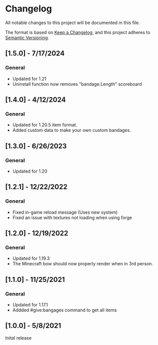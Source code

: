 # Changelog

All notable changes to this project will be documented in this file.

The format is based on [Keep a Changelog](https://keepachangelog.com/en/1.0.0/), and this project adheres to [Semantic Versioning](https://semver.org/spec/v2.0.0.html).

## [1.5.0] - 7/17/2024

### General

- Updated for 1.21
- Uninstall function now removes "bandage.Length" scoreboard

## [1.4.0] - 4/12/2024

### General

- Updated for 1.20.5 item format.
- Added custom data to make your own custom bandages.

## [1.3.0] - 6/26/2023

### General

- Updated for 1.20

## [1.2.1] - 12/22/2022

### General

- Fixed in-game reload message (Uses new system)
- Fixed an issue with textures not loading when using forge

## [1.2.0] - 12/19/2022

### General

- Updated for 1.19.3
- The Minecraft bow should now properly render when in 3rd person.

## [1.1.0] - 11/25/2021

### General

- Updated for 1.17.1
- Addded #give:bangages command to get all items

## [1.0.0] - 5/8/2021

Inital release
